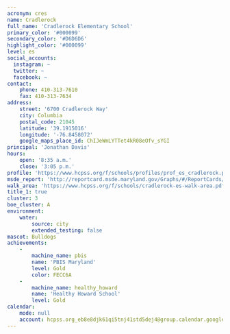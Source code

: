 ```yaml
---
acronym: cres
name: Cradlerock
full_name: 'Cradlerock Elementary School'
primary_color: '#000099'
secondary_color: '#D6D6D6'
highlight_color: '#000099'
level: es
social_accounts:
  instagram: ~
  twitter: ~
  facebook: ~
contact:
    phone: 410-313-7610
    fax: 410-313-7634
address:
    street: '6700 Cradlerock Way'
    city: Columbia
    postal_code: 21045
    latitude: '39.1915016'
    longitude: '-76.8458072'
    google_maps_place_id: ChIJeWmLYTTet4kR08eOfv_sYGI
principal: 'Jonathan Davis'
hours:
    open: '8:35 a.m.'
    close: '3:05 p.m.'
profile: 'https://www.hcpss.org/f/schools/profiles/prof_es_cradlerock.pdf'
msde_report: 'http://reportcard.msde.maryland.gov/Graphs/#/ReportCards/ReportCardSchool/1//1/13/0616/'
walk_area: 'https://www.hcpss.org/f/schools/cradlerock-es-walk-area.pdf'
title_1: true
cluster: 3
boe_cluster: A
environment:
    water:
        source: city
        extended_testing: false
mascot: Bulldogs
achievements:
    -
        machine_name: pbis
        name: 'PBIS Maryland'
        level: Gold
        color: FECC6A
    -
        machine_name: healthy_howard
        name: 'Healthy Howard School'
        level: Gold
calendar:
    mode: null
    account: hcpss.org_eb8e8djk61qi5tnj41std5dej4@group.calendar.google.com
---
```

